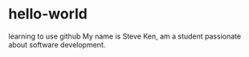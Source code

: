 # hello-world
learning to use github
My name is Steve Ken, am a student passionate about software development.
